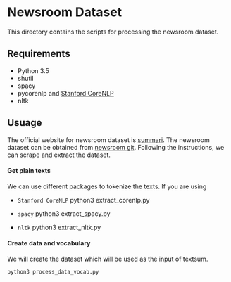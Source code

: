 # Newsroom Dataset

This directory contains the scripts for processing the newsroom dataset.

## Requirements

- Python 3.5
- shutil
- spacy
- pycorenlp and [Stanford CoreNLP](https://stanfordnlp.github.io/CoreNLP/)
- nltk

## Usuage

The official website for newsroom dataset is [summari](https://summari.es/).
The newsroom dataset can be obtained from [newsroom git](https://github.com/clic-lab/newsroom).
Following the instructions, we can scrape and extract the dataset.

#### Get plain texts

We can use different packages to tokenize the texts. If you are using 
- ```Stanford CoreNLP``` python3 extract_corenlp.py

- ```spacy``` python3 extract_spacy.py

- ```nltk``` python3 extract_nltk.py


#### Create data and vocabulary

We will create the dataset which will be used as the input of textsum.
```
python3 process_data_vocab.py
```
